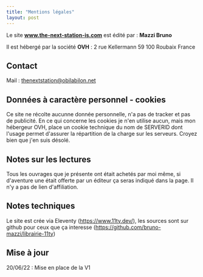 ```yaml
---
title: "Mentions légales"
layout: post
---
```


Le site **www.the-next-station-is.com** est édité par : **Mazzi Bruno**

Il est hébergé par la société **OVH** :
2 rue Kellermann
59 100 Roubaix
France

## Contact

Mail : thenextstation@obilabilon.net

## Données à caractère personnel - cookies

Ce site ne récolte aucunne donnée personnelle, n'a pas de tracker et pas de publicité.
En ce qui concerne les cookies je n'en utilise aucun, mais mon hébergeur OVH, place un cookie technique du nom de SERVERID dont l'usage permet d'assurer la répartition de la charge sur les serveurs. Croyez bien que j'en suis désolé.

## Notes sur les lectures

Tous les ouvrages que je présente ont était achetés par moi même, si d'aventure une était offerte par un éditeur ça seras indiqué dans la page.
Il n'y a pas de lien d'affiliation.

## Notes techniques
Le site est crée via Eleventy (https://www.11ty.dev/), les sources sont sur github pour ceux que ça interesse (https://github.com/bruno-mazzi/librairie-11ty)

## Mise à jour
20/06/22 : Mise en place de la V1